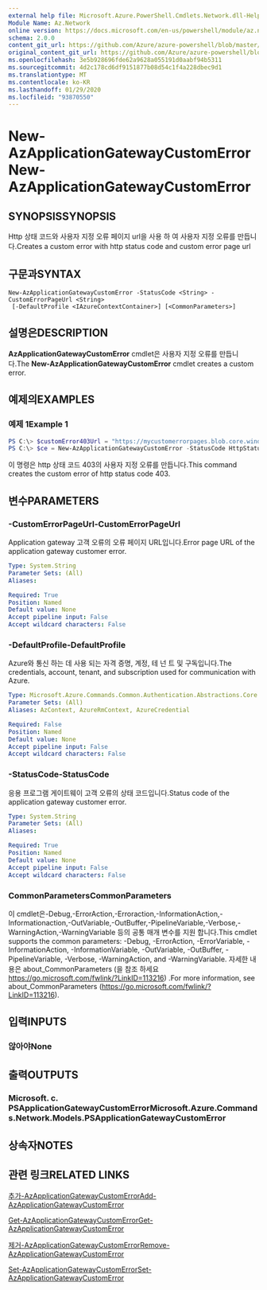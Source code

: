 ```yaml
---
external help file: Microsoft.Azure.PowerShell.Cmdlets.Network.dll-Help.xml
Module Name: Az.Network
online version: https://docs.microsoft.com/en-us/powershell/module/az.network/new-azapplicationgatewaycustomerror
schema: 2.0.0
content_git_url: https://github.com/Azure/azure-powershell/blob/master/src/Network/Network/help/New-AzApplicationGatewayCustomError.md
original_content_git_url: https://github.com/Azure/azure-powershell/blob/master/src/Network/Network/help/New-AzApplicationGatewayCustomError.md
ms.openlocfilehash: 3e5b928696fde62a9628a055191d0aabf94b5311
ms.sourcegitcommit: 4d2c178cd6df9151877b08d54c1f4a228dbec9d1
ms.translationtype: MT
ms.contentlocale: ko-KR
ms.lasthandoff: 01/29/2020
ms.locfileid: "93870550"
---
```

# <span data-ttu-id="2487b-101">New-AzApplicationGatewayCustomError</span><span class="sxs-lookup"><span data-stu-id="2487b-101">New-AzApplicationGatewayCustomError</span></span>

## <span data-ttu-id="2487b-102">SYNOPSIS</span><span class="sxs-lookup"><span data-stu-id="2487b-102">SYNOPSIS</span></span>
<span data-ttu-id="2487b-103">Http 상태 코드와 사용자 지정 오류 페이지 url을 사용 하 여 사용자 지정 오류를 만듭니다.</span><span class="sxs-lookup"><span data-stu-id="2487b-103">Creates a custom error with http status code and custom error page url</span></span> 

## <span data-ttu-id="2487b-104">구문과</span><span class="sxs-lookup"><span data-stu-id="2487b-104">SYNTAX</span></span>

```
New-AzApplicationGatewayCustomError -StatusCode <String> -CustomErrorPageUrl <String>
 [-DefaultProfile <IAzureContextContainer>] [<CommonParameters>]
```

## <span data-ttu-id="2487b-105">설명은</span><span class="sxs-lookup"><span data-stu-id="2487b-105">DESCRIPTION</span></span>
<span data-ttu-id="2487b-106">**AzApplicationGatewayCustomError** cmdlet은 사용자 지정 오류를 만듭니다.</span><span class="sxs-lookup"><span data-stu-id="2487b-106">The **New-AzApplicationGatewayCustomError** cmdlet creates a custom error.</span></span>

## <span data-ttu-id="2487b-107">예제의</span><span class="sxs-lookup"><span data-stu-id="2487b-107">EXAMPLES</span></span>

### <span data-ttu-id="2487b-108">예제 1</span><span class="sxs-lookup"><span data-stu-id="2487b-108">Example 1</span></span>
```powershell
PS C:\> $customError403Url = "https://mycustomerrorpages.blob.core.windows.net/errorpages/403-another.htm"
PS C:\> $ce = New-AzApplicationGatewayCustomError -StatusCode HttpStatus403 -CustomErrorPageUrl $customError403Url
```

<span data-ttu-id="2487b-109">이 명령은 http 상태 코드 403의 사용자 지정 오류를 만듭니다.</span><span class="sxs-lookup"><span data-stu-id="2487b-109">This command creates the custom error of http status code 403.</span></span>

## <span data-ttu-id="2487b-110">변수</span><span class="sxs-lookup"><span data-stu-id="2487b-110">PARAMETERS</span></span>

### <span data-ttu-id="2487b-111">-CustomErrorPageUrl</span><span class="sxs-lookup"><span data-stu-id="2487b-111">-CustomErrorPageUrl</span></span>
<span data-ttu-id="2487b-112">Application gateway 고객 오류의 오류 페이지 URL입니다.</span><span class="sxs-lookup"><span data-stu-id="2487b-112">Error page URL of the application gateway customer error.</span></span>

```yaml
Type: System.String
Parameter Sets: (All)
Aliases:

Required: True
Position: Named
Default value: None
Accept pipeline input: False
Accept wildcard characters: False
```

### <span data-ttu-id="2487b-113">-DefaultProfile</span><span class="sxs-lookup"><span data-stu-id="2487b-113">-DefaultProfile</span></span>
<span data-ttu-id="2487b-114">Azure와 통신 하는 데 사용 되는 자격 증명, 계정, 테 넌 트 및 구독입니다.</span><span class="sxs-lookup"><span data-stu-id="2487b-114">The credentials, account, tenant, and subscription used for communication with Azure.</span></span>

```yaml
Type: Microsoft.Azure.Commands.Common.Authentication.Abstractions.Core.IAzureContextContainer
Parameter Sets: (All)
Aliases: AzContext, AzureRmContext, AzureCredential

Required: False
Position: Named
Default value: None
Accept pipeline input: False
Accept wildcard characters: False
```

### <span data-ttu-id="2487b-115">-StatusCode</span><span class="sxs-lookup"><span data-stu-id="2487b-115">-StatusCode</span></span>
<span data-ttu-id="2487b-116">응용 프로그램 게이트웨이 고객 오류의 상태 코드입니다.</span><span class="sxs-lookup"><span data-stu-id="2487b-116">Status code of the application gateway customer error.</span></span>

```yaml
Type: System.String
Parameter Sets: (All)
Aliases:

Required: True
Position: Named
Default value: None
Accept pipeline input: False
Accept wildcard characters: False
```

### <span data-ttu-id="2487b-117">CommonParameters</span><span class="sxs-lookup"><span data-stu-id="2487b-117">CommonParameters</span></span>
<span data-ttu-id="2487b-118">이 cmdlet은-Debug,-ErrorAction,-Erroraction,-InformationAction,-Informationaction,-OutVariable,-OutBuffer,-PipelineVariable,-Verbose,-WarningAction,-WarningVariable 등의 공통 매개 변수를 지원 합니다.</span><span class="sxs-lookup"><span data-stu-id="2487b-118">This cmdlet supports the common parameters: -Debug, -ErrorAction, -ErrorVariable, -InformationAction, -InformationVariable, -OutVariable, -OutBuffer, -PipelineVariable, -Verbose, -WarningAction, and -WarningVariable.</span></span> <span data-ttu-id="2487b-119">자세한 내용은 about_CommonParameters (을 참조 하세요 https://go.microsoft.com/fwlink/?LinkID=113216) .</span><span class="sxs-lookup"><span data-stu-id="2487b-119">For more information, see about_CommonParameters (https://go.microsoft.com/fwlink/?LinkID=113216).</span></span>

## <span data-ttu-id="2487b-120">입력</span><span class="sxs-lookup"><span data-stu-id="2487b-120">INPUTS</span></span>

### <span data-ttu-id="2487b-121">않아야</span><span class="sxs-lookup"><span data-stu-id="2487b-121">None</span></span>

## <span data-ttu-id="2487b-122">출력</span><span class="sxs-lookup"><span data-stu-id="2487b-122">OUTPUTS</span></span>

### <span data-ttu-id="2487b-123">Microsoft. c. PSApplicationGatewayCustomError</span><span class="sxs-lookup"><span data-stu-id="2487b-123">Microsoft.Azure.Commands.Network.Models.PSApplicationGatewayCustomError</span></span>

## <span data-ttu-id="2487b-124">상속자</span><span class="sxs-lookup"><span data-stu-id="2487b-124">NOTES</span></span>

## <span data-ttu-id="2487b-125">관련 링크</span><span class="sxs-lookup"><span data-stu-id="2487b-125">RELATED LINKS</span></span>

[<span data-ttu-id="2487b-126">추가-AzApplicationGatewayCustomError</span><span class="sxs-lookup"><span data-stu-id="2487b-126">Add-AzApplicationGatewayCustomError</span></span>](./Add-AzApplicationGatewayCustomError.md)

[<span data-ttu-id="2487b-127">Get-AzApplicationGatewayCustomError</span><span class="sxs-lookup"><span data-stu-id="2487b-127">Get-AzApplicationGatewayCustomError</span></span>](./Get-AzApplicationGatewayCustomError.md)

[<span data-ttu-id="2487b-128">제거-AzApplicationGatewayCustomError</span><span class="sxs-lookup"><span data-stu-id="2487b-128">Remove-AzApplicationGatewayCustomError</span></span>](./Remove-AzApplicationGatewayCustomError.md)

[<span data-ttu-id="2487b-129">Set-AzApplicationGatewayCustomError</span><span class="sxs-lookup"><span data-stu-id="2487b-129">Set-AzApplicationGatewayCustomError</span></span>](./Set-AzApplicationGatewayCustomError.md)

